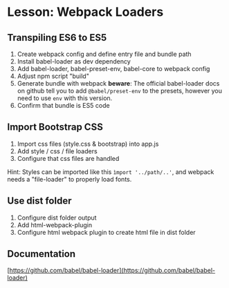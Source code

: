 # Lesson: Webpack Loaders
## Transpiling ES6 to ES5
1. Create webpack config and define entry file and bundle path
1. Install babel-loader as dev dependency
1. Add babel-loader, babel-preset-env, babel-core to webpack config
1. Adjust npm script "build"
1. Generate bundle with webpack __beware__: The official babel-loader docs on github tell you to add ``@babel/preset-env`` to the presets, however you need to use ``env`` with this version.
1. Confirm that bundle is ES5 code

## Import Bootstrap CSS
1. Import css files (style.css & bootstrap) into app.js
1. Add style / css / file loaders
1. Configure that css files are handled

Hint: Styles can be imported like this `ìmport '../path/..'`, and webpack needs a "file-loader" to properly load fonts.

## Use dist folder
1. Configure dist folder output
1. Add html-webpack-plugin
1. Configure html webpack plugin to create html file in dist folder

## Documentation
[https://github.com/babel/babel-loader](https://github.com/babel/babel-loader)

